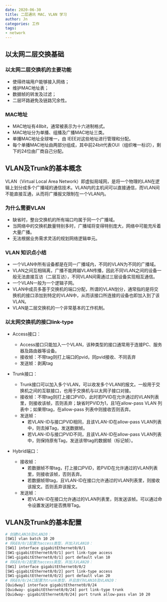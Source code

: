 ```yaml
---
date: 2020-06-30
title: 二层通讯 MAC、VLAN 学习
author: Jn
categories: 工作
tags: 
- network
---
```


## 以太网二层交换基础
### 以太网二层交换机的主要功能

* 使得终端用户能够接入网络；
* 维护MAC地址表；
* 数据帧的转发及过滤；
* 二层环路避免及链路冗余性。

### MAC地址

* MAC地址有48bit，通常被表示为十六进制格式。
* MAC地址分为单播、组播及广播MAC地址三类。
* 单播MAC地址全球唯一，由 IEEE对这些地址进行管理和分配。
* 每个单播MAC地址由两部分组成，其中前24bit代表OUI（组织唯一标识），剩下的24位由厂商自己分配。

## VLAN及Trunk的基本概念
VLAN（Virtual Local Area Network）即虚拟局域网，是将一个物理的LAN在逻辑上划分成多个广播域的通信技术。VLAN内的主机间可以直接通信，而VLAN间不能直接互通，从而将广播报文限制在一个VLAN内。


### 为什么需要VLAN
* 缺省时，整台交换机的所有端口均属于同一个广播域。
* 当网络中的交换机数量特别多时，广播域将变得特别庞大，网络中可能充斥着大量广播。
* 无法根据业务需求灵活的规划网络逻辑单元。

### VLAN 知识点小结
*  一个VLAN中所有设备都是在同一广播域内，不同的VLAN为不同的广播域。
* VLAN之间互相隔离，广播不能跨越VLAN传播，因此不同VLAN之间的设备一般无法直接互访（二层互访），不同VLAN间需通过三层设备实现相互通信。
* 一个VLAN一般为一个逻辑子网。
* VLAN中成员多基于交换机的端口分配，所谓的VLAN划分，通常指的是将交换机的接口添加到特定的VLAN中，从而该接口所连接的设备也即加入到了该VLAN。
* VLAN是二层交换机的一个非常基本的工作机制。


### 以太网交换机的接口link-type
* Access接口：
  * Access接口只能加入一个VLAN，该种类型的接口通常用于连接PC、服务器及路由器等设备。
  * 接收帧：不带tag则打上端口的pvid，同pvid接收、不同丢弃
  * 发送帧：剥离tag
* Trunk接口：
  * Trunk接口可以加入多个VLAN，可以收发多个VLAN的报文。一般用于交换机之间的互联接口，也用于交换机与以太网子接口对接。
  * 接收帧：不带tag则打上接口PVID，此时若PVID在允许通过的VLAN列表里，则接收该帧，否则丢弃；缺省时PVID为1，且1在allow-pass VLAN 列表中；如果带tag，在allow-pass 列表中则接收否则丢弃。
  * 发送帧：
    * 若VLAN-ID与接口PVID相同，且该VLAN-ID在allow-pass VLAN列表中，则去掉Tag，发送数据帧。
    * 若VLAN-ID与接口PVID不同，且该VLAN-ID在allow-pass VLAN列表中，则保持原有Tag，发送该带tag的数据帧（标记帧）。

* Hybrid端口：
  * 接收帧：
    * 若数据帧不带tag，打上接口PVID，若PVID在允许通过的VLAN列表里，则接收该帧，否则丢弃。
    * 若数据帧带tag，且VLAN-ID在接口允许通过的VLAN列表里，则接收该报文。否则丢弃该报文。
  * 发送帧：
    * 若VLAN-ID在接口允许通过的VLAN列表里，则发送该帧。可以通过命令设置发送时是否携带Tag。

## VLAN及Trunk的基本配置
```bash
# 创建VLAN10及VLAN20：
[SW1] vlan batch 10 20
# 将GE0/0/1配置为access类型，并加入VLAN10：
[SW1] interface gigabitEthernet0/0/1
[SW1-gigabitEthernet0/0/1] port link-type access
[SW1-gigabitEthernet0/0/1] port default vlan 10
# 将GE0/0/2配置为access类型，并加入VLAN20：
[SW1] interface gigabitEthernet0/0/2
[SW1-gigabitEthernet0/0/2] port link-type access
[SW1-gigabitEthernet0/0/2] port default vlan 20
# 将GE0/0/24口配置为trunk类型，并且放行VLAN10及VLAN20：
[Quidway] interface gigabitEthernet0/0/24
[Quidway- gigabitEthernet0/0/24] port link-type trunk
[Quidway- gigabitEthernet0/0/24] port trunk allow-pass vlan 10 20
```
